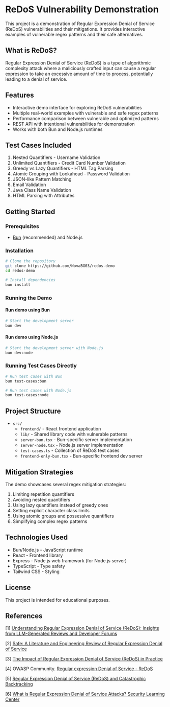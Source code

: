 # ReDoS Vulnerability Demonstration

This project is a demonstration of Regular Expression Denial of Service (ReDoS) vulnerabilities and their mitigations. It provides interactive examples of vulnerable regex patterns and their safe alternatives.

## What is ReDoS?

Regular Expression Denial of Service (ReDoS) is a type of algorithmic complexity attack where a maliciously crafted input can cause a regular expression to take an excessive amount of time to process, potentially leading to a denial of service.

## Features

- Interactive demo interface for exploring ReDoS vulnerabilities
- Multiple real-world examples with vulnerable and safe regex patterns
- Performance comparison between vulnerable and optimized patterns
- REST API with intentional vulnerabilities for demonstration
- Works with both Bun and Node.js runtimes

## Test Cases Included

1. Nested Quantifiers - Username Validation
2. Unlimited Quantifiers - Credit Card Number Validation
3. Greedy vs Lazy Quantifiers - HTML Tag Parsing
4. Atomic Grouping with Lookahead - Password Validation
5. JSON-like Pattern Matching
6. Email Validation
7. Java Class Name Validation
8. HTML Parsing with Attributes

## Getting Started

### Prerequisites

- [Bun](https://bun.sh/) (recommended) and Node.js

### Installation

```bash
# Clone the repository
git clone https://github.com/NovaBG03/redos-demo
cd redos-demo

# Install dependencies
bun install
```

### Running the Demo

#### Run demo using Bun

```bash
# Start the development server
bun dev
```

#### Run demo using Node.js

```bash
# Start the development server with Node.js
bun dev:node
```

### Running Test Cases Directly

```bash
# Run test cases with Bun
bun test-cases:bun

# Run test cases with Node.js
bun test-cases:node
```

## Project Structure

- `src/`
  - `frontend/` - React frontend application
  - `lib/` - Shared library code with vulnerable patterns
  - `server-bun.tsx` - Bun-specific server implementation
  - `server-node.tsx` - Node.js server implementation
  - `test-cases.ts` - Collection of ReDoS test cases
  - `frontend-only-bun.tsx` - Bun-specific frontend dev server

## Mitigation Strategies

The demo showcases several regex mitigation strategies:

1. Limiting repetition quantifiers
2. Avoiding nested quantifiers
3. Using lazy quantifiers instead of greedy ones
4. Setting explicit character class limits
5. Using atomic groups and possessive quantifiers
6. Simplifying complex regex patterns

## Technologies Used

- Bun/Node.js - JavaScript runtime
- React - Frontend library
- Express - Node.js web framework (for Node.js server)
- TypeScript - Type safety
- Tailwind CSS - Styling

## License

This project is intended for educational purposes.

## References

[1] [Understanding Regular Expression Denial of Service (ReDoS): Insights from LLM-Generated Reviews and Developer Forums](https://s2e-lab.github.io/preprints/icpc24-preprint.pdf)

[2] [Safe: A Literature and Engineering Review of Regular Expression Denial of Service](https://arxiv.org/abs/2406.11618)

[3] [The Impact of Regular Expression Denial of Service (ReDoS) in Practice](https://www3.cs.stonybrook.edu/~dongyoon/papers/FSE-18-ReDoS.pdf)

[4] OWASP Community. [Regular expression Denial of Service - ReDoS](https://github.com/OWASP/www-community/blob/master/pages/attacks/Regular_expression_Denial_of_Service_-_ReDoS.md)

[5] [Regular Expression Denial of Service (ReDoS) and Catastrophic Backtracking](https://snyk.io/blog/redos-and-catastrophic-backtracking/)

[6] [What is Regular Expression Denial of Service Attacks? Security Learning Center](https://www.imperva.com/learn/ddos/regular-expression-denial-of-service-redos/)
